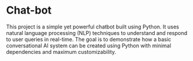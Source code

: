 # Chat-bot
This project is a simple yet powerful chatbot built using Python. It uses natural language processing (NLP) techniques to understand and respond to user queries in real-time. The goal is to demonstrate how a basic conversational AI system can be created using Python with minimal dependencies and maximum customizability.
